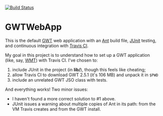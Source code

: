 [![Build Status](https://travis-ci.org/mdpiper/GWTWebApp.svg?branch=master)](https://travis-ci.org/mdpiper/GWTWebApp)

GWTWebApp
=========

This is the default [GWT](http://www.gwtproject.org/) web application
with an [Ant](http://ant.apache.org/) build file,
[JUnit](http://junit.org/) testing,
and continuous integration with [Travis CI](https://travis-ci.com/).

My goal in this project is to understand how to set up a GWT application
(like, say, [WMT](https://github.com/csdms/wmt)) with Travis CI.
I've chosen to:

1. include JUnit in the project (in **lib/**), though this feels like cheating;
1. allow Travis CI to download GWT 2.5.1 (it's 106 MB) and unpack it in `$PWD`
1. include an unrelated GWT JSO class with tests.

And everything works! Two minor issues:

- I haven't found a more correct solution to #1 above.
- JUnit issues a warning about multiple copies of Ant in its path: from the VM Travis creates and from the GWT install.
